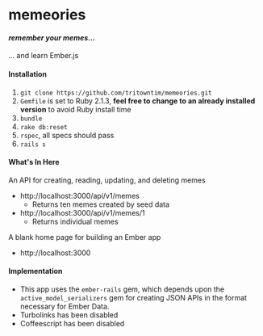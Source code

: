 # memeories
#### _remember your memes..._

... and learn Ember.js

#### Installation

1. `git clone https://github.com/tritowntim/memeories.git`
1. `Gemfile` is set to Ruby 2.1.3, **feel free to change to an already installed version** to avoid Ruby install time
1. `bundle`
1. `rake db:reset`
1. `rspec`, all specs should pass
1. `rails s`

#### What's In Here

An API for creating, reading, updating, and deleting memes
  - http://localhost:3000/api/v1/memes
    - Returns ten memes created by seed data
  - http://localhost:3000/api/v1/memes/1
    - Returns individual memes

A blank home page for building an Ember app
  - http://localhost:3000

#### Implementation

- This app uses the `ember-rails` gem, which depends upon the `active_model_serializers` gem for creating JSON APIs in the format necessary for Ember Data.
- Turbolinks has been disabled
- Coffeescript has been disabled
